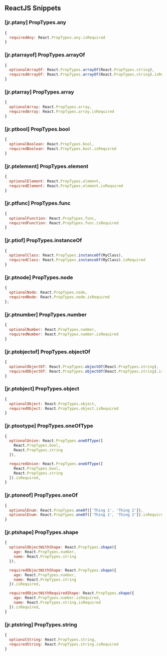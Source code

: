 ## ReactJS Snippets

### [jr.ptany] PropTypes.any

```javascript
{
  requiredAny: React.PropTypes.any.isRequired
}
```

### [jr.ptarrayof] PropTypes.arrayOf

```javascript
{
  optionalArrayOf: React.PropTypes.arrayOf(React.PropTypes.string),
  requiredArrayOf: React.PropTypes.arrayOf(React.PropTypes.string).isRequired
}
```

### [jr.ptarray] PropTypes.array

```javascript
{
  optionalArray: React.PropTypes.array,
  requiredArray: React.PropTypes.array.isRequired
}
```

### [jr.ptbool] PropTypes.bool

```javascript
{
  optionalBoolean: React.PropTypes.bool,
  requiredBoolean: React.PropTypes.bool.isRequired
}
```

### [jr.ptelement] PropTypes.element

```javascript
{
  optionalElement: React.PropTypes.element,
  requiredElement: React.PropTypes.element.isRequired
}
```

### [jr.ptfunc] PropTypes.func

```javascript
{
  optionalFunction: React.PropTypes.func,
  requiredFunction: React.PropTypes.func.isRequired
}
```

### [jr.ptiof] PropTypes.instanceOf

```javascript
{
  optionalClass: React.PropTypes.instanceOf(MyClass),
  requiredClass: React.PropTypes.instanceOf(MyClass).isRequired
}
```

### [jr.ptnode] PropTypes.node

```javascript
{
  optionalNode: React.PropTypes.node,
  requiredNode: React.PropTypes.node.isRequired
};
```

### [jr.ptnumber] PropTypes.number

```javascript
{
  optionalNumber: React.PropTypes.number,
  requiredNumber: React.PropTypes.number.isRequired
}
```

### [jr.ptobjectof] PropTypes.objectOf

```javascript
{
  optionalObjectOf: React.PropTypes.objectOf(React.PropTypes.string),
  requiredObjectOf: React.PropTypes.objectOf(React.PropTypes.string).isRequired
}
```

### [jr.ptobject] PropTypes.object

```javascript
{
  optionalObject: React.PropTypes.object,
  requiredObject: React.PropTypes.object.isRequired
}
```

### [jr.ptootype] PropTypes.oneOfType

```javascript
{
  optionalUnion: React.PropTypes.oneOfType([
    React.PropTypes.bool,
    React.PropTypes.string
  ]),

  requiredUnion: React.PropTypes.oneOfType([
    React.PropTypes.bool,
    React.PropTypes.string
  ]).isRequired,
}
```

### [jr.ptoneof] PropTypes.oneOf

```javascript
{
  optionalEnum: React.PropTypes.oneOf(['Thing 1', 'Thing 2']),
  optionalEnum: React.PropTypes.oneOf(['Thing 1', 'Thing 2']).isRequired
}
```

### [jr.ptshape] PropTypes.shape

```javascript
{
  optionalObjectWithShape: React.PropTypes.shape({
    age: React.PropTypes.number,
    name: React.PropTypes.string
  }),

  requiredObjectWithShape: React.PropTypes.shape({
    age: React.PropTypes.number,
    name: React.PropTypes.string
  }).isRequired,

  requiredObjectWithRequiredShape: React.PropTypes.shape({
    age: React.PropTypes.number.isRequired,
    name: React.PropTypes.string.isRequired
  }).isRequired,
}
```

### [jr.ptstring] PropTypes.string

```javascript
{
  optionalString: React.PropTypes.string,
  requiredString: React.PropTypes.string.isRequired
}
```

